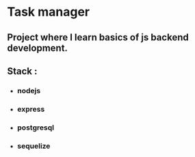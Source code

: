 # Task manager
## Project where I learn basics of js backend development.

## Stack :
* ### nodejs
* ### express
* ### postgresql
* ### sequelize